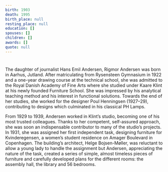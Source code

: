 ```yaml
---
birth: 1903
death: 1995
birth_place: null
resting_place: null
education: []
spouses: []
children: []
awards: []
quote: null
---
```


#

The daughter of journalist Hans Emil Andersen, Rigmor Andersen was born in Aarhus, Jutland. After matriculating from Rysensteen Gymnasium in 1922 and a one-year drawing course at the technical school, she was admitted to the Royal Danish Academy of Fine Arts where she studied under Kaare Klint at his newly founded Furniture School. She was impressed by his analytical teaching method and his interest in functional solutions. Towards the end of her studies, she worked for the designer Poul Henningsen (1927–29), contributing to designs which culminated in his classical PH Lamps.

From 1929 to 1939, Andersen worked in Klint’s studio, becoming one of his most trusted colleagues. Thanks to her competent, self-assured approach, she was soon an indispensable contributor to many of the studio’s projects. In 1931, she was assigned her first independent task, designing furniture for Kvinderegensen, a women’s student residence on Amager Boulevard in Copenhagen. The building’s architect, Helge Bojsen-Møller, was reluctant to allow a young lady to handle the assignment but Andersen, appreciating the nature of the task, created a series of simple, almost timeless pieces of furniture and carefully developed plans for the different rooms: the assembly hall, the library and 56 bedrooms.

